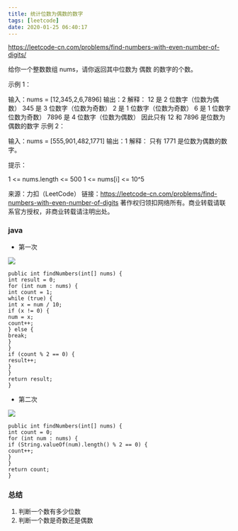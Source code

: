 ```yaml
---
title: 统计位数为偶数的数字
tags: [leetcode]
date: 2020-01-25 06:40:17
---
```



https://leetcode-cn.com/problems/find-numbers-with-even-number-of-digits/

给你一个整数数组 nums，请你返回其中位数为 偶数 的数字的个数。



示例 1：

输入：nums = [12,345,2,6,7896]
输出：2
解释：
12 是 2 位数字（位数为偶数）
345 是 3 位数字（位数为奇数）
2 是 1 位数字（位数为奇数）
6 是 1 位数字 位数为奇数）
7896 是 4 位数字（位数为偶数）
因此只有 12 和 7896 是位数为偶数的数字
示例 2：

输入：nums = [555,901,482,1771]
输出：1
解释：
只有 1771 是位数为偶数的数字。


提示：

1 <= nums.length <= 500
1 <= nums[i] <= 10^5

来源：力扣（LeetCode）
链接：https://leetcode-cn.com/problems/find-numbers-with-even-number-of-digits
著作权归领扣网络所有。商业转载请联系官方授权，非商业转载请注明出处。


### java

- 第一次

![](https://beer-1256523277.cos.ap-shanghai.myqcloud.com/blog/20200125150215.png)

```
public int findNumbers(int[] nums) {
int result = 0;
for (int num : nums) {
int count = 1;
while (true) {
int x = num / 10;
if (x != 0) {
num = x;
count++;
} else {
break;
}
}
if (count % 2 == 0) {
result++;
}
}
return result;
}
```


- 第二次

![](https://beer-1256523277.cos.ap-shanghai.myqcloud.com/blog/20200125150752.png)

```
public int findNumbers(int[] nums) {
int count = 0;
for (int num : nums) {
if (String.valueOf(num).length() % 2 == 0) {
count++;
}
}
return count;
}
```

### 总结

1. 判断一个数有多少位数
2. 判断一个数是奇数还是偶数


